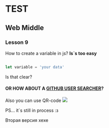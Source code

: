 # TEST
## Web Middle
### Lesson 9

How to create a variable in js?
**Is`s too easy**

```javascript

let variable = 'your data'

```

Is that clear?

#### OR HOW ABOUT A [GITHUB USER SEARCHER](https://uhjilehep.neocities.org/gitHub_user_founder/les8)?

Also you can use QR-code ![](https://uhjilehep.neocities.org/gitHub_user_founder/photo_2023-11-05_01-23-50.jpg)

PS... it`s still in process :з

Вторая версия хехе

